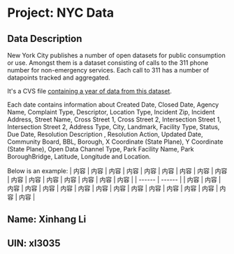 # Project: NYC Data

## Data Description
New York City publishes a number of open datasets for public consumption or use. Amongst them is a dataset consisting of calls to the 311 phone number for non-emergency services. Each call to 311 has a number of datapoints tracked and aggregated. 

It's a CVS file [containing a year of data from this dataset](https://drive.google.com/drive/folders/1BRd8_RSST69UaZRBeD_dtXGw9fuKoBZE?usp=sharing). 

Each date contains information about Created Date, Closed Date, Agency Name, Complaint Type, Descriptor, Location Type, Incident Zip, Incident Address, Street Name, Cross Street 1, Cross Street 2, Intersection Street 1, Intersection Street 2, Address Type, City, Landmark, Facility Type, Status, Due Date, Resolution Description , Resolution Action, Updated Date, Community Board, BBL, Borough, X Coordinate (State Plane), Y Coordinate (State Plane), Open Data Channel Type, Park Facility Name, Park BoroughBridge, Latitude, Longitude and Location.  

Below is an example:
| 内容 | 内容 | 内容 | 内容 | 内容 | 内容 | 内容 | 内容 | 内容 | 内容 | 内容 | 内容 | 内容 | 内容 | 内容 | 内容 |
| ------ | ------ |
| 内容 | 内容 | 内容 | 内容 | 内容 | 内容 | 内容 | 内容 | 内容 | 内容 | 内容 | 内容 | 内容 | 内容 | 内容 | 内容 |
## Name: Xinhang Li
## UIN: xl3035
